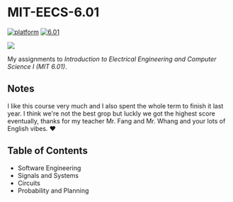 # MIT-EECS-6.01
[![platform](https://img.shields.io/badge/Platform-Python-blue.svg)](https://www.python.org/) [![6.01](https://img.shields.io/badge/MIT-EECS6.01-green.svg)](https://ocw.mit.edu/courses/electrical-engineering-and-computer-science/6-01sc-introduction-to-electrical-engineering-and-computer-science-i-spring-2011/)

![](https://i.loli.net/2018/06/28/5b34da0b82af3.jpg)

My assignments to *Introduction to Electrical Engineering and Computer Science I (MIT 6.01)*.

## Notes

I like this course very much and I also spent the whole term to finish it last year. I think we're not the best grop but luckly we got the highest score eventually, thanks for my teacher Mr. Fang and Mr. Whang and your lots of English vibes. :heart: 



## Table of Contents

- Software Engineering
- Signals and Systems
- Circuits
- Probability and Planning
